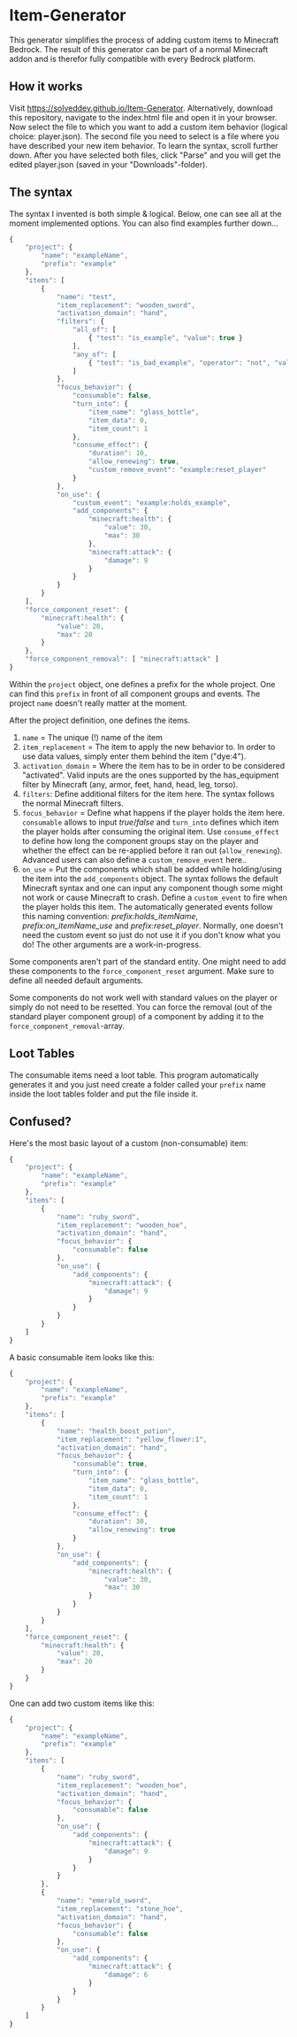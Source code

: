# Item-Generator
This generator simplifies the process of adding custom items to Minecraft Bedrock. The result of this generator can be part of a normal Minecraft addon and is therefor fully compatible with every Bedrock platform.

## How it works
Visit https://solveddev.github.io/Item-Generator. Alternatively, download this repository, navigate to the index.html file and open it in your browser. Now select the file to which you want to add a custom item behavior (logical choice: player.json). The second file you need to select is a file where you have described your new item behavior. To learn the syntax, scroll further down. After you have selected both files, click "Parse" and you will get the edited player.json (saved in your "Downloads"-folder).

## The syntax
The syntax I invented is both simple & logical. Below, one can see all at the moment implemented options. You can also find examples further down...

```javascript
{
	"project": {
		"name": "exampleName",
		"prefix": "example"
	},
	"items": [
		{
			"name": "test",
			"item_replacement": "wooden_sword",
			"activation_domain": "hand",
			"filters": {
				"all_of": [ 
					{ "test": "is_example", "value": true }
				],
				"any_of": [
					{ "test": "is_bad_example", "operator": "not", "value": true }
				]
			},
			"focus_behavior": {
				"consumable": false,
				"turn_into": {
					"item_name": "glass_bottle",
					"item_data": 0,
					"item_count": 1
				},
				"consume_effect": {
					"duration": 10,
					"allow_renewing": true,
					"custom_remove_event": "example:reset_player"
				}
			},
			"on_use": {
				"custom_event": "example:holds_example",
				"add_components": {
					"minecraft:health": {
						"value": 30,
						"max": 30
					},
					"minecraft:attack": {
						"damage": 9
					}
				}
			}
		}
	],
	"force_component_reset": {
		"minecraft:health": {
			"value": 20,
			"max": 20
		}
	},
	"force_component_removal": [ "minecraft:attack" ]
}
```
Within the ```project``` object, one defines a prefix for the whole project. One can find this ```prefix``` in front of all component groups and events. The project ```name``` doesn't really matter at the moment.

After the project definition, one defines the items.
1. ```name``` = The unique (!) name of the item  
2. ```item_replacement``` = The item to apply the new behavior to. In order to use data values, simply enter them behind the item ("dye:4").  
3. ```activation_domain``` = Where the item has to be in order to be considered "activated". Valid inputs are the ones supported by the has_equipment filter by Minecraft (any, armor, feet, hand, head, leg, torso).
4. ```filters```: Define additional filters for the item here. The syntax follows the normal Minecraft filters.
5. ```focus_behavior``` = Define what happens if the player holds the item here. ```consumable``` allows to input *true*/*false* and ```turn_into``` defines which item the player holds after consuming the original item. Use ```consume_effect``` to define how long the component groups stay on the player and whether the effect can be re-applied before it ran out (```allow_renewing```). Advanced users can also define a ```custom_remove_event``` here..
6. ```on_use``` = Put the components which shall be added while holding/using the item into the ```add_components``` object. The syntax follows the default Minecraft syntax and one can input any component though some might not work or cause Minecraft to crash. Define a ```custom_event``` to fire when the player holds this item. The automatically generated events follow this naming convention: *prefix:holds_itemName*, *prefix:on_itemName_use* and *prefix:reset_player*. Normally, one doesn't need the custom event so just do not use it if you don't know what you do! The other arguments are a work-in-progress.

Some components aren't part of the standard entity. One might need to add these components to the ```force_component_reset``` argument. Make sure to define all needed default arguments.

Some components do not work well with standard values on the player or simply do not need to be resetted. You can force the removal (out of the standard player component group) of a component by adding it to the ```force_component_removal```-array.

## Loot Tables
The consumable items need a loot table. This program automatically generates it and you just need create a folder called your ```prefix``` name inside the loot tables folder and put the file inside it.

##	Confused?
Here's the most basic layout of a custom (non-consumable) item:
```javascript
{
	"project": {
		"name": "exampleName",
		"prefix": "example"
	},
	"items": [
		{
			"name": "ruby_sword",
			"item_replacement": "wooden_hoe",
			"activation_domain": "hand",
			"focus_behavior": {
				"consumable": false
			},
			"on_use": {
				"add_components": {
					"minecraft:attack": {
						"damage": 9
					}
				}
			}
		}
	]
}
```

A basic consumable item looks like this:

```javascript
{
	"project": {
		"name": "exampleName",
		"prefix": "example"
	},
	"items": [
		{
			"name": "health_boost_potion",
			"item_replacement": "yellow_flower:1",
			"activation_domain": "hand",
			"focus_behavior": {
				"consumable": true,
				"turn_into": {
					"item_name": "glass_bottle",
					"item_data": 0,
					"item_count": 1
				},
				"consume_effect": {
					"duration": 30,
					"allow_renewing": true
				}
			},
			"on_use": {
				"add_components": {
					"minecraft:health": {
						"value": 30,
						"max": 30
					}
				}
			}
		}
	],
	"force_component_reset": {
		"minecraft:health": {
			"value": 20,
			"max": 20
		}
	}
}
```

One can add two custom items like this:
```javascript
{
	"project": {
		"name": "exampleName",
		"prefix": "example"
	},
	"items": [
		{
			"name": "ruby_sword",
			"item_replacement": "wooden_hoe",
			"activation_domain": "hand",
			"focus_behavior": {
				"consumable": false
			},
			"on_use": {
				"add_components": {
					"minecraft:attack": {
						"damage": 9
					}
				}
			}
		},
		{
			"name": "emerald_sword",
			"item_replacement": "stone_hoe",
			"activation_domain": "hand",
			"focus_behavior": {
				"consumable": false
			},
			"on_use": {
				"add_components": {
					"minecraft:attack": {
						"damage": 6
					}
				}
			}
		}
	]
}
```

